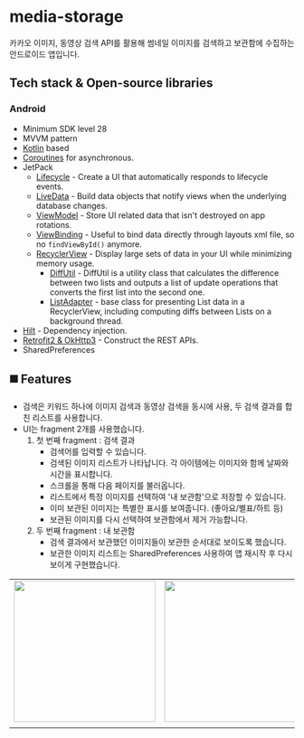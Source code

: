 # media-storage
카카오 이미지, 동영상 검색 API를 활용해 썸네일 이미지를 검색하고 보관함에 수집하는 안드로이드 앱입니다. 

## Tech stack & Open-source libraries
### Android
- Minimum SDK level 28
- MVVM pattern
- [Kotlin](https://kotlinlang.org/) based
- [Coroutines](https://github.com/Kotlin/kotlinx.coroutines) for asynchronous.
- JetPack
    - [Lifecycle](https://developer.android.com/topic/libraries/architecture/lifecycle) - Create a
      UI that automatically responds to lifecycle events.
    - [LiveData](https://developer.android.com/topic/libraries/architecture/livedata) - Build data
      objects that notify views when the underlying database changes.
    - [ViewModel](https://developer.android.com/topic/libraries/architecture/viewmodel) - Store UI
      related data that isn't destroyed on app rotations.
    - [ViewBinding](https://developer.android.com/topic/libraries/view-binding) - Useful to bind
      data directly through layouts xml file, so no `findViewById()` anymore.
    - [RecyclerView](https://developer.android.com/jetpack/androidx/releases/recyclerview) - Display large sets of data in your UI while minimizing memory usage.
        - [DiffUtil](https://developer.android.com/reference/androidx/recyclerview/widget/DiffUtil) - DiffUtil is a utility class that calculates the difference between two lists and outputs a list of update operations that converts the first list into the second one.
        - [ListAdapter](https://developer.android.com/reference/androidx/recyclerview/widget/ListAdapter) - base class for presenting List data in a RecyclerView, including computing diffs between Lists on a background thread.
- [Hilt](https://dagger.dev/hilt/) - Dependency injection.
- [Retrofit2 & OkHttp3](https://github.com/square/retrofit) - Construct the REST APIs.
- SharedPreferences

## ◼️ Features
- 검색은 키워드 하나에 이미지 검색과 동영상 검색을 동시에 사용, 두 검색 결과를 합친 리스트를 사용합니다. 
- UI는 fragment 2개를 사용했습니다.
  1. 첫 번째 fragment : 검색 결과
      - 검색어를 입력할 수 있습니다.
      - 검색된 이미지 리스트가 나타납니다. 각 아이템에는 이미지와 함께 날짜와 시간을 표시합니다.
      - 스크롤을 통해 다음 페이지를 불러옵니다.
      - 리스트에서 특정 이미지를 선택하여 '내 보관함'으로 저장할 수 있습니다.
      - 이미 보관된 이미지는 특별한 표시를 보여줍니다. (좋아요/별표/하트 등)
      - 보관된 이미지를 다시 선택하여 보관함에서 제거 가능합니다.
  2. 두 번째 fragment : 내 보관함
      - 검색 결과에서 보관했던 이미지들이 보관한 순서대로 보이도록 했습니다.
      - 보관한 이미지 리스트는 SharedPreferences 사용하여 앱 재시작 후 다시 보이게 구현했습니다.
      
| | | |
|---|---|---|
|<img src="https://user-images.githubusercontent.com/97173983/216802940-23d962e3-4d50-4c1e-b917-c4a9ff8ac909.gif" width="250">|<img src="https://user-images.githubusercontent.com/97173983/216802922-c3023c5d-2eee-4d50-aab4-3eb70b6edb22.gif" width="250">|<img src="https://user-images.githubusercontent.com/97173983/216802953-e6315f59-7715-4b9a-b947-54b2b96a6b80.gif" width="250">|
| | | |
